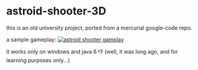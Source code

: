 # astroid-shooter-3D
this is an old university project, ported from a mercurial google-code repo.

a sample gameplay:
[![astroid shooter gamplay](http://img.youtube.com/vi/vi4yQI6z3BQ/0.jpg)](http://www.youtube.com/watch?v=vi4yQI6z3BQ)

it works only on windows and java 6 :-1: (well, it was long ago, and for learning purposes only...)
